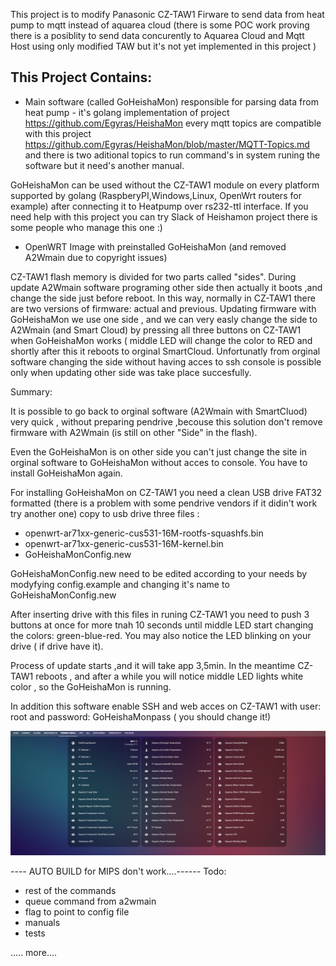 This project is to modify Panasonic CZ-TAW1 Firware to send data from heat pump to mqtt  instead of aquarea cloud (there is some POC work proving there is a posiblity to send data concurently to Aquarea Cloud and Mqtt Host using only modified TAW but it's not yet implemented in this project )

## This Project Contains:

- Main software (called GoHeishaMon) responsible for parsing data from heat pump - it's golang implementation of project https://github.com/Egyras/HeishaMon 
every mqtt topics are compatible with this project https://github.com/Egyras/HeishaMon/blob/master/MQTT-Topics.md
and there is two  aditional topics to run command's in system runing the software but it need's another manual.

GoHeishaMon can be used without the CZ-TAW1 module on every platform supported by golang (RaspberyPI,Windows,Linux, OpenWrt routers for example) after connecting it to Heatpump over rs232-ttl interface.
If you need help with this project you can try Slack of Heishamon project there is some people who manage this one :)


- OpenWRT Image with preinstalled GoHeishaMon (and removed A2Wmain due to copyright issues) 

CZ-TAW1 flash memory is divided for two parts called "sides". During update A2Wmain software programing other side then actually it boots ,and change the side just before reboot. In this way, normally in CZ-TAW1 there are two versions of firmware: actual and previous.
Updating firmware with GoHeishaMon we use one side , and we can very easly change the side to A2Wmain (and Smart Cloud) by pressing all three buttons on CZ-TAW1 when GoHeishaMon works ( middle LED will change the color to RED and shortly after this it reboots to orginal SmartCloud.
Unfortunatly from orginal software changing the side without having acces to ssh console is possible only when updating other side was take place succesfully.

Summary: 

It is possible to go back to orginal software (A2Wmain with SmartCluod) very quick , without preparing pendrive ,becouse this solution don't remove firmware with A2Wmain (is still on other  "Side" in the flash).

Even the GoHeishaMon is on other side you can't just change the site in orginal software to GoHeishaMon without acces to console. You have to install GoHeishaMon again. 

For installing GoHeishaMon on CZ-TAW1 you need a clean USB drive FAT32 formatted  (there is a problem with some pendrive vendors if it didin't work try another one) 
copy to usb drive three files :
- openwrt-ar71xx-generic-cus531-16M-rootfs-squashfs.bin
- openwrt-ar71xx-generic-cus531-16M-kernel.bin
- GoHeishaMonConfig.new

GoHeishaMonConfig.new need to be edited according to your needs by modyfying config.example and changing it's name  to GoHeishaMonConfig.new

After inserting drive with this files in runing CZ-TAW1 you need to push 3 buttons at once for more tnah 10 seconds until middle LED start changing the colors: green-blue-red. You may also notice the LED blinking on your drive ( if drive have it).

Process of update starts ,and it will take app 3,5min. In the meantime CZ-TAW1 reboots , and after a while you will notice middle LED lights white color , so the GoHeishaMon is running.

In addition  this software enable SSH and web acces on CZ-TAW1 with user: root and password: GoHeishaMonpass ( you should change it!)


![Screenshot from Homeassistant](PompaCieplaScreen.PNG)




---- AUTO BUILD  for MIPS don't work....------
Todo:

- rest of the commands
- queue command from a2wmain 
- flag to point to config file
- manuals 
- tests 

..... more....

